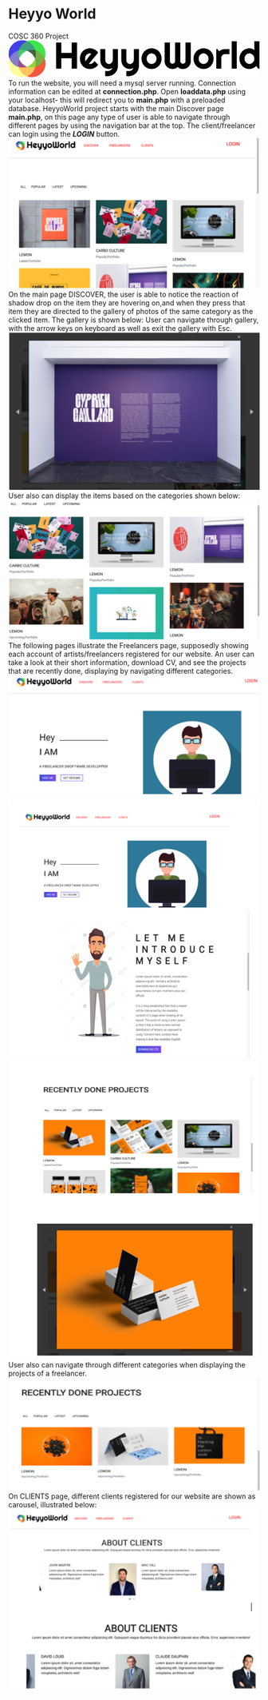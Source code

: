 # Heyyo World
COSC 360 Project
![logo](/images/logo.png)
  To run the website, you will need a mysql server running. Connection information can be edited at **connection.php**. Open **loaddata.php** using your localhost- this will redirect you to **main.php** with a preloaded database.
  HeyyoWorld project starts with the main Discover page **main.php**, on this page any type of user is able to navigate through different pages by using the navigation bar at the top. The client/freelancer can login using the _**LOGIN**_ button.
![main](/images/readme_main.png)
On the main page DISCOVER, the user is able to notice the reaction of shadow drop on the item they are hovering on,and when they press that item they are directed to the gallery of photos of the same category as the clicked item. The gallery is shown below:
User can navigate through gallery, with the arrow keys on keyboard as well as exit the gallery with Esc.
![1](/images/readme1.png)
User also can display the items based on the categories shown below:
![2](/images/readme2.png)
The following pages illustrate the Freelancers page, supposedly showing each account of artists/freelancers registered for our website. An user can take a look at their short information, download CV, and see the projects that are recently done, displaying by navigating different categories.
![3](/images/readme3.png)
![4](/images/readme4.png)
![5](/images/readme5.png)
User also can navigate through different categories when displaying the projects of a freelancer.
![6](/images/readme6.png)
On CLIENTS page, different clients registered for our website are shown as carousel, illustrated below:
![7](/images/readme7.png)
